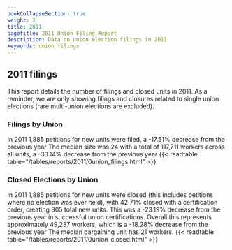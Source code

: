 ```yaml
---
bookCollapseSection: true
weight: 2
title: 2011
pagetitle: 2011 Union Filing Report
description: Data on union election filings in 2011
keywords: union filings
---
```


## 2011 filings

This report details the number of filings and closed units in 2011. As a reminder, we are only showing filings and closures related to single union elections (rare multi-union elections are excluded).

### Filings by Union
In 2011 1,885 petitions for new units were filed, a -17.51% decrease from the previous year The median size was 24 with a total of 117,711 workers across all units, a -33.14% decrease from the previous year
{{< readtable table="/tables/reports/2011/0union_filings.html" >}}

### Closed Elections by Union
In 2011 1,885 petitions for new units were closed (this includes petitions where no election was ever held), with 42.71% closed with a certification order, creating 805 total new units. This was a -23.19% decrease from the previous year in successful union certifications. Overall this represents approximately 49,237 workers, which is a -18.28% decrease from the previous year The median bargaining unit has 21 workers.
{{< readtable table="/tables/reports/2011/0union_closed.html" >}}
